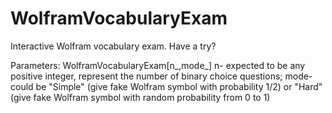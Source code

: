 # WolframVocabularyExam
Interactive Wolfram vocabulary exam. Have a try?

Parameters:
WolframVocabularyExam\[n_,mode_\]
n- expected to be any positive integer, represent the number of binary choice questions;
mode- could be "Simple" (give fake Wolfram symbol with probability 1/2) or "Hard" (give fake Wolfram symbol with random probability from 0 to 1)
